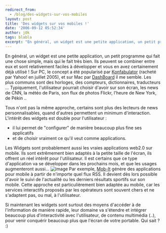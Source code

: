 ```yaml
---
redirect_from:
  - /blog/des-widgets-sur-vos-mobiles
layout: post
title: 'Des widgets sur vos mobiles !'
date: '2006-09-12 05:52:34'
author: j0k
tags: blabla
excerpt: "En général, un widget est une petite application, un petit programme qui fait une chose simple, mais qui le fait très bien. Ils peuvent se combiner entre eux et sont relativement faciles à développer et vous en avez certainement déjà utilisé !     \nSur PC, le concept a été popularisé par [Konfabulator](http://widgets.yahoo.com/) (racheté par Yahoo! en      …"
---
```


En général, un widget est une petite application, un petit programme qui fait une chose simple, mais qui le fait très bien. Ils peuvent se combiner entre eux et sont relativement faciles à développer et vous en avez certainement déjà utilisé !
Sur PC, le concept a été popularisé par [Konfabulator](http://widgets.yahoo.com/) (racheté par Yahoo! en juillet 2005), et sur Mac par [DashBoard](http://www.learnstuff.com/osx-dashboard/) il me semble. Les plus communs sont des horloges, des compteurs, dictionnaires, traducteurs ... Typiquement, l'utilisateur pourrait choisir d'avoir sur son écran, les news de CNN, la météo de Paris, son flux de photos Flickr, l'heure de New York, de Pékin ..

Tous n'ont pas la même approche, certains sont plus des lecteurs de news personnalisables, quand d'autres permettent un minimum d'interaction. L'intérêt des widgets est double pour l'utilisateur :
* il lui permet de &quot;configurer&quot; de manière beaucoup plus fine ses applicatifs
* et de choisir vraiment ce qu'il veut comme applications.

Les Widgets sont probablement aussi les vraies applications web2.0 sur mobile. Ils sont extrêmement bien adaptés à la petite taille de l'écran, ils offrent un réel intérêt pour l'utilisateur. Il est certains que ce type d'application va se développer dans les prochains mois, et que les usages augmenteront aussi…    ![image]({http://www.j0k3r.net/img/news/mobit.gif})   Par exemple, [Mob-It](http://www.mob-it.eu/) génère des applications pour mobile à partir de n'importe quel flux RSS. Il devient dès lors possible d'avoir le suivi de l'actualité ou les derniers résultats sportifs sur son mobile. Cette approche est particulièrement bien adaptée au mobile, car les services interactifs proposés par les opérateurs sont souvent chers et ne s'adaptent pas, ou mal, à l'utilisateur.

Si maintenant les widgets sont surtout des moyens d'accéder à de l'information de manière rapide, leur domaine va s'étendre et intégrer beaucoup plus d'interactivité avec l'utilisateur, de contenu multimédia (..), pour venir conquérir beaucoup plus que l'écran de votre portable. Qui sait ? :)
